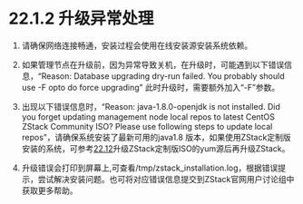 # 22.1.2 升级异常处理

1. 请确保网络连接畅通，安装过程会使用在线安装源安装系统依赖。

2. 如果管理节点在升级前，因为异常导致关机，在升级时，可能遇到以下错误信息，“Reason: Database upgrading dry-run failed. You probably should use -F opto do force upgrading” 此时升级时，需要额外加入“-F”参数。

3. 出现以下错误信息时，“Reason: java-1.8.0-openjdk is not installed. Did you forget updating management node local repos to latest CentOS ZStack Community ISO? Please use following steps to update local repos”，请确保系统安装了最新可用的java1.8 版本，如果使用ZStack定制版安装的系统，可参考[22.12](/other-setting/upgrade-zstack-iso.md)升级ZStack定制版ISO的yum源后再升级ZStack。

4. 升级错误会打印到屏幕上,可查看/tmp/zstack_installation.log，根据错误提示，尝试解决安装问题。也可将对应错误信息提交到ZStack官网用户讨论组中获取更多帮助。

